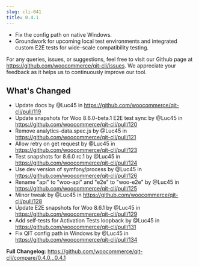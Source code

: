```yaml
---
slug: cli-041
title: 0.4.1
---
```

- Fix the config path on native Windows.
- Groundwork for upcoming local test environments and integrated custom E2E tests for wide-scale compatibility testing.

For any queries, issues, or suggestions, feel free to visit our Github page at https://github.com/woocommerce/qit-cli/issues. We appreciate your feedback as it helps us to continuously improve our tool.

## What's Changed
* Update docs by @Luc45 in https://github.com/woocommerce/qit-cli/pull/119
* Update snapshots for Woo 8.6.0-beta.1 E2E test sync by @Luc45 in https://github.com/woocommerce/qit-cli/pull/120
* Remove analytics-data.spec.js by @Luc45 in https://github.com/woocommerce/qit-cli/pull/121
* Allow retry on get request by @Luc45 in https://github.com/woocommerce/qit-cli/pull/123
* Test snapshots for 8.6.0 rc.1 by @Luc45 in https://github.com/woocommerce/qit-cli/pull/124
* Use dev version of symfony/process by @Luc45 in https://github.com/woocommerce/qit-cli/pull/126
* Rename "api" to "woo-api" and "e2e" to "woo-e2e" by @Luc45 in https://github.com/woocommerce/qit-cli/pull/125
* Minor tweak by @Luc45 in https://github.com/woocommerce/qit-cli/pull/128
* Update E2E snapshots for Woo 8.6.1 by @Luc45 in https://github.com/woocommerce/qit-cli/pull/129
* Add self-tests for Activation Tests loopback by @Luc45 in https://github.com/woocommerce/qit-cli/pull/131
* Fix QIT config path in Windows by @Luc45 in https://github.com/woocommerce/qit-cli/pull/134


**Full Changelog**: https://github.com/woocommerce/qit-cli/compare/0.4.0...0.4.1